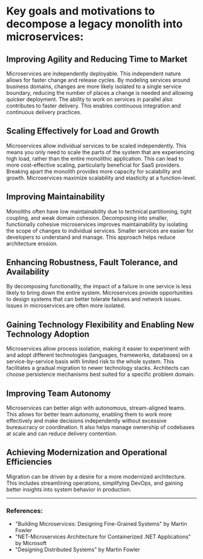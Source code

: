 # Key goals and motivations to decompose a legacy monolith into microservices:

## Improving Agility and Reducing Time to Market
Microservices are independently deployable. This independent nature allows for faster change and release cycles. 
By modeling services around business domains, changes are more likely isolated to a single service boundary, reducing the number of places a change is needed and allowing quicker deployment. 
The ability to work on services in parallel also contributes to faster delivery. This enables continuous integration and continuous delivery practices.

## Scaling Effectively for Load and Growth
Microservices allow individual services to be scaled independently. This means you only need to scale the parts of the system that are experiencing high load, rather than the entire monolithic application. This can lead to more cost-effective scaling, particularly beneficial for SaaS providers. Breaking apart the monolith provides more capacity for scalability and growth. Microservices maximize scalability and elasticity at a function-level.

## Improving Maintainability
Monoliths often have low maintainability due to technical partitioning, tight coupling, and weak domain cohesion. Decomposing into smaller, functionally cohesive microservices improves maintainability by isolating the scope of changes to individual services. Smaller services are easier for developers to understand and manage. This approach helps reduce architecture erosion.

## Enhancing Robustness, Fault Tolerance, and Availability
By decomposing functionality, the impact of a failure in one service is less likely to bring down the entire system. Microservices provide opportunities to design systems that can better tolerate failures and network issues. Issues in microservices are often more isolated.

## Gaining Technology Flexibility and Enabling New Technology Adoption
Microservices allow process isolation, making it easier to experiment with and adopt different technologies (languages, frameworks, databases) on a service-by-service basis with limited risk to the whole system. This facilitates a gradual migration to newer technology stacks. Architects can choose persistence mechanisms best suited for a specific problem domain.

## Improving Team Autonomy
Microservices can better align with autonomous, stream-aligned teams. This allows for better team autonomy, enabling them to work more effectively and make decisions independently without excessive bureaucracy or coordination. It also helps manage ownership of codebases at scale and can reduce delivery contention.

## Achieving Modernization and Operational Efficiencies
Migration can be driven by a desire for a more modernized architecture. This includes streamlining operations, simplifying DevOps, and gaining better insights into system behavior in production.

---
### References:
- "Building Microservices: Designing Fine-Grained Systems" by Martin Fowler
- "NET-Microservices Architecture for Containerized .NET Applications" by Microsoft
- "Designing Distributed Systems" by Martin Fowler
